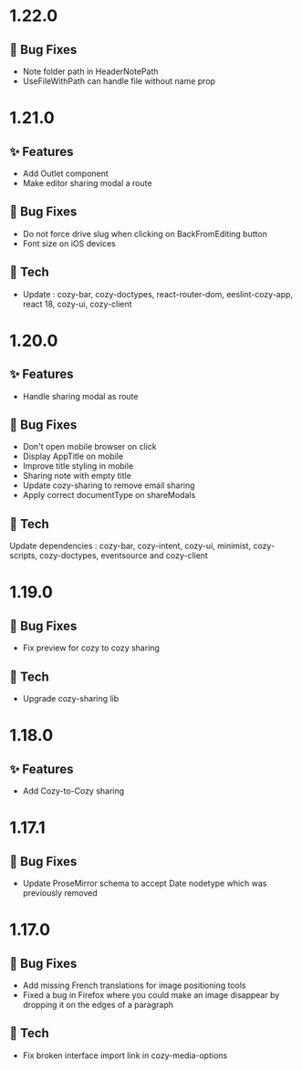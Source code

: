 # 1.22.0

## 🐛 Bug Fixes

* Note folder path in HeaderNotePath
* UseFileWithPath can handle file without name prop

# 1.21.0
## ✨ Features

* Add Outlet component
* Make editor sharing modal a route

## 🐛 Bug Fixes

* Do not force drive slug when clicking on BackFromEditing button
* Font size on iOS devices

## 🔧 Tech

* Update : cozy-bar, cozy-doctypes, react-router-dom, eeslint-cozy-app, react 18, cozy-ui, cozy-client


# 1.20.0
## ✨ Features
* Handle sharing modal as route

## 🐛 Bug Fixes

* Don't open mobile browser on click
* Display AppTitle on mobile
* Improve title styling in mobile
* Sharing note with empty title
* Update cozy-sharing to remove email sharing
* Apply correct documentType on shareModals


## 🔧 Tech

Update dependencies : cozy-bar, cozy-intent, cozy-ui, minimist, cozy-scripts, cozy-doctypes, eventsource and cozy-client


# 1.19.0
## 🐛 Bug Fixes

* Fix preview for cozy to cozy sharing

## 🔧 Tech

* Upgrade cozy-sharing lib
# 1.18.0

## ✨ Features

* Add Cozy-to-Cozy sharing
# 1.17.1

## 🐛 Bug Fixes

* Update ProseMirror schema to accept Date nodetype which was previously removed

# 1.17.0

## 🐛 Bug Fixes

* Add missing French translations for image positioning tools
* Fixed a bug in Firefox where you could make an image disappear by dropping it on the edges of a paragraph

## 🔧 Tech

* Fix broken interface import link in cozy-media-options
